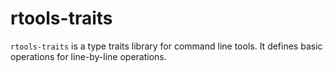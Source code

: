 # rtools-traits

`rtools-traits` is a type traits library for command line tools. It defines basic operations for line-by-line operations.
